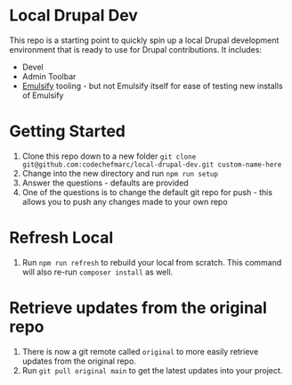 # Local Drupal Dev
This repo is a starting point to quickly spin up a local Drupal development environment that is ready to use for Drupal contributions. It includes:

* Devel
* Admin Toolbar
* [Emulsify](https://www.emulsify.info) tooling - but not Emulsify itself for ease of testing new installs of Emulsify

# Getting Started

1. Clone this repo down to a new folder `git clone git@github.com:codechefmarc/local-drupal-dev.git custom-name-here`
2. Change into the new directory and run `npm run setup`
3. Answer the questions - defaults are provided
4. One of the questions is to change the default git repo for push - this allows you to push any changes made to your own repo

# Refresh Local
1. Run `npm run refresh` to rebuild your local from scratch. This command will also re-run `composer install` as well.

# Retrieve updates from the original repo
1. There is now a git remote called `original` to more easily retrieve updates from the original repo.
2. Run `git pull original main` to get the latest updates into your project.

